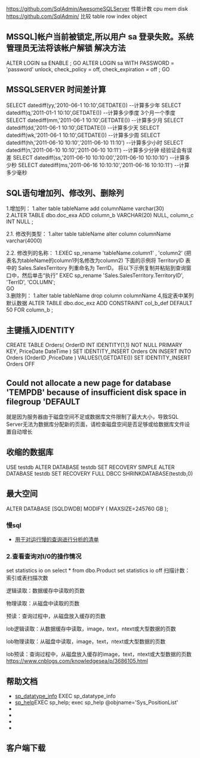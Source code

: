 
https://github.com/SqlAdmin/AwesomeSQLServer 性能计数  cpu mem disk
https://github.com/SqlAdmin/  比较 table row index object


## MSSQL]帐户当前被锁定,所以用户 sa 登录失败。系统管理员无法将该帐户解锁 解决方法
ALTER LOGIN sa ENABLE ;
GO
ALTER LOGIN sa WITH PASSWORD = 'password' unlock, check_policy = off,
check_expiration = off ;
GO

##  MSSQLSERVER 时间差计算
SELECT datediff(yy,'2010-06-1 10:10',GETDATE()) --计算多少年
SELECT datediff(q,'2011-01-1 10:10',GETDATE())  --计算多少季度 3个月一个季度
SELECT datediff(mm,'2011-06-1 10:10',GETDATE()) --计算多少月
SELECT datediff(dd,'2011-06-1 10:10',GETDATE()) --计算多少天
SELECT datediff(wk,'2011-06-1 10:10',GETDATE()) --计算多少周
SELECT datediff(hh,'2011-06-10 10:10','2011-06-10 11:10') --计算多少小时
SELECT datediff(n,'2011-06-10 10:10','2011-06-10 10:11') --计算多少分钟 经验证会有误差
SELECT datediff(ss,'2011-06-10 10:10:00','2011-06-10 10:10:10') --计算多少秒
SELECT datediff(ms,'2011-06-16 10:10:10','2011-06-16 10:10:11') --计算多少毫秒

## SQL语句增加列、修改列、删除列 

1.增加列：
1.alter table tableName add columnName varchar(30)  
2.ALTER TABLE dbo.doc_exa ADD column_b VARCHAR(20) NULL, column_c INT NULL ;

2.1. 修改列类型：
1.alter table tableName alter column columnName varchar(4000)  

2.2. 修改列的名称：
1.EXEC  sp_rename   'tableName.column1' , 'column2'  (把表名为tableName的column1列名修改为column2)
下面的示例将 TerritoryID 表中的 Sales.SalesTerritory 列重命名为 TerrID。 将以下示例复制并粘贴到查询窗口中，然后单击“执行” 
EXEC sp_rename 'Sales.SalesTerritory.TerritoryID', 'TerrID', 'COLUMN';  
GO  
3.删除列： 1.alter table tableName drop column columnName
4,指定表中某列默认数据
ALTER TABLE dbo.doc_exz ADD CONSTRAINT col_b_def DEFAULT 50 FOR column_b ;
## 主键插入IDENTITY
CREATE TABLE Orders(
OrderID    INT IDENTITY(1,1) NOT NULL PRIMARY KEY,
PriceDate DateTime
)
SET IDENTITY_INSERT Orders ON
INSERT INTO Orders (OrderID ,PriceDate ) VALUES(1,GETDATE())
SET IDENTITY_INSERT Orders OFF




## Could not allocate a new page for database 'TEMPDB' because of insufficient disk space in filegroup 'DEFAULT
就是因为服务器由于磁盘空间不足或数据库文件限制了最大大小，导致SQL Server无法为数据库分配新的页面，请检查磁盘空间是否足够或给数据库文件设置自动增长




## 收缩的数据库
USE testdb
ALTER DATABASE testdb SET RECOVERY SIMPLE
ALTER DATABASE testdb SET RECOVERY FULL
DBCC SHRINKDATABASE(testdb,0)

## 最大空间
ALTER DATABASE [SQLDWDB] MODIFY ( MAXSIZE=245760 GB );



### 慢sql
- [用于对运行慢的查询进行分析的清单](https://docs.microsoft.com/zh-cn/previous-versions/sql/sql-server-2005/ms177500(v=sql.90))

### 2.查看查询对I/0的操作情况

set statistics io on
select * from dbo.Product
set statistics io off
扫描计数：索引或表扫描次数

逻辑读取：数据缓存中读取的页数

物理读取：从磁盘中读取的页数

预读：查询过程中，从磁盘放入缓存的页数

lob逻辑读取：从数据缓存中读取，image，text，ntext或大型数据的页数

lob物理读取：从磁盘中读取，image，text，ntext或大型数据的页数

lob预读：查询过程中，从磁盘放入缓存的image，text，ntext或大型数据的页数
https://www.cnblogs.com/knowledgesea/p/3686105.html

## 帮助文档
- [sp_datatype_info](https://docs.microsoft.com/zh-cn/sql/relational-databases/system-stored-procedures/sp-datatype-info-transact-sql?view=sql-server-ver15#examples)  EXEC sp_datatype_info
- [sp_help]()EXEC sp_help;    exec sp_help @objname='Sys_PositionList'
- []()
- []()
- []()
- []()
## 客户端下载
[](https://download.microsoft.com/download/f/e/b/feb0e6be-21ce-4f98-abee-d74065e32d0a/SSMS-Setup-CHS.exe)